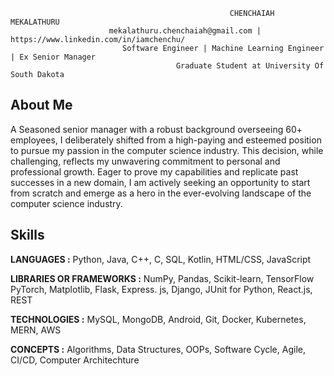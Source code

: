                                                      CHENCHAIAH MEKALATHURU
                          mekalathuru.chenchaiah@gmail.com | https://www.linkedin.com/in/iamchenchu/
                             Software Engineer | Machine Learning Engineer | Ex Senior Manager
                                         Graduate Student at University Of South Dakota

## About Me
A Seasoned senior manager with a robust background overseeing 60+ employees, I deliberately shifted from a high-paying and esteemed position
to pursue my passion in the computer science industry. This decision, while challenging, reflects my unwavering commitment to personal and
professional growth. Eager to prove my capabilities and replicate past successes in a new domain, I am actively seeking an opportunity to start from scratch and emerge as a hero in the ever-evolving landscape of the computer science industry.


## Skills

**LANGUAGES :** Python, Java, C++, C, SQL, Kotlin, HTML/CSS, JavaScript

**LIBRARIES OR FRAMEWORKS :** NumPy, Pandas, Scikit-learn, TensorFlow PyTorch, Matplotlib, Flask, Express. js, Django, JUnit for Python, React.js, REST

**TECHNOLOGIES :** MySQL, MongoDB, Android, Git, Docker, Kubernetes, MERN, AWS

**CONCEPTS :** Algorithms, Data Structures, OOPs, Software Cycle, Agile, CI/CD, Computer Architechture
